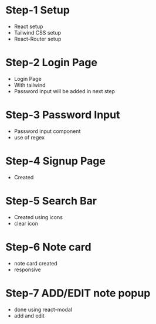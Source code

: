# Step-1 Setup
 - React setup
 - Tailwind CSS setup
 - React-Router setup

# Step-2 Login Page
- Login Page
- With tailwind 
- Password input will be added in next step

# Step-3 Password Input
- Password input component 
- use of regex

# Step-4 Signup Page
- Created


# Step-5 Search Bar 
- Created using icons 
- clear icon 

# Step-6 Note card
- note card created 
- responsive

# Step-7 ADD/EDIT note popup
- done using react-modal
- add and edit 